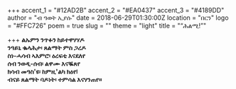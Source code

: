 +++
accent_1 = "#12AD2B"
accent_2 = "#EA0437"
accent_3 = "#4189DD"
author = "ብ ዓወት ኢያሱ"
date = 2018-06-29T01:30:00Z
location = "በርን"
logo = "#FFC726"
poem = true
slug = ""
theme = "light"
title = "“ሕልሚ!”"

+++
**ልኡምን ንጥፉን ከይተዋሃሃዶ  
ንዓይኒ ቈላሕታ፡ ጸልማት ምስ ጋረዶ  
ስነ-ሓሳብ ኣእምሮ፡ ዕረፍቲ እናደለየ  
ሰብ ንወዲ-ሰብ፡ ልዋሙ እናቘጸየ  
ክሳብ መዓስ'ዩ፡ ከምዚ'ልካ ክዕየ፧  
ብናይ ጸልማት ባዶነት፡ ተምሳል እናሃንጠየ።**